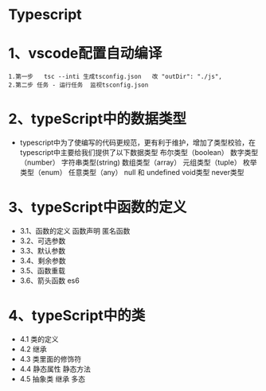 # Typescript
# 1、vscode配置自动编译
    1.第一步   tsc --inti 生成tsconfig.json   改 "outDir": "./js",  
    2.第二步 任务 - 运行任务  监视tsconfig.json
# 2、typeScript中的数据类型
- typescript中为了使编写的代码更规范，更有利于维护，增加了类型校验，在typescript中主要给我们提供了以下数据类型
    布尔类型（boolean）
    数字类型（number）
    字符串类型(string)
    数组类型（array）
    元组类型（tuple）
    枚举类型（enum）
    任意类型（any）
    null 和 undefined
    void类型
    never类型
# 3、typeScript中函数的定义
- 3.1、函数的定义
    函数声明
    匿名函数
- 3.2、可选参数
- 3.3、默认参数
- 3.4、剩余参数
- 3.5、函数重载
- 3.6、箭头函数  es6
# 4、typeScript中的类
- 4.1 类的定义
- 4.2 继承
- 4.3 类里面的修饰符
- 4.4 静态属性 静态方法
- 4.5 抽象类 继承 多态
